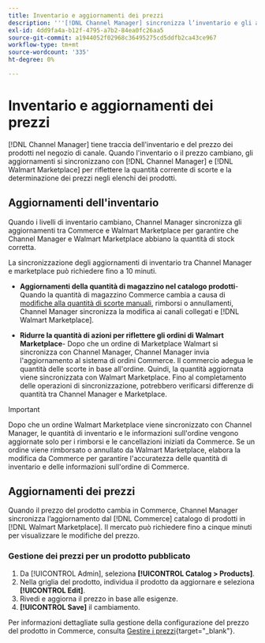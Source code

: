 ```yaml
---
title: Inventario e aggiornamenti dei prezzi
description: '''[!DNL Channel Manager] sincronizza l’inventario e gli aggiornamenti dei prezzi tra Commerce Store e [!DNL Walmart Marketplace] per gestire le operazioni dei canali di vendita dal tuo amministratore Commerce'
exl-id: 4dd9fa4a-b12f-4795-a7b2-84ea0fc26aa5
source-git-commit: a1944052f02968c36495275cd5ddfb2ca43ce967
workflow-type: tm+mt
source-wordcount: '335'
ht-degree: 0%

---
```


# Inventario e aggiornamenti dei prezzi

[!DNL Channel Manager] tiene traccia dell&#39;inventario e del prezzo dei prodotti nel negozio di canale. Quando l&#39;inventario o il prezzo cambiano, gli aggiornamenti si sincronizzano con [!DNL Channel Manager] e [!DNL Walmart Marketplace] per riflettere la quantità corrente di scorte e la determinazione dei prezzi negli elenchi dei prodotti.

## Aggiornamenti dell&#39;inventario

Quando i livelli di inventario cambiano, Channel Manager sincronizza gli aggiornamenti tra Commerce e Walmart Marketplace per garantire che Channel Manager e Walmart Marketplace abbiano la quantità di stock corretta.

La sincronizzazione degli aggiornamenti di inventario tra Channel Manager e marketplace può richiedere fino a 10 minuti.

* **Aggiornamenti della quantità di magazzino nel catalogo prodotti**-Quando la quantità di magazzino Commerce cambia a causa di [modifiche alla quantità di scorte manuali](https://docs.magento.com/user-guide/catalog/inventory-product-quantity.html), rimborsi o annullamenti, Channel Manager sincronizza la modifica ai canali collegati e [!DNL Walmart Marketplace].

* **Ridurre la quantità di azioni per riflettere gli ordini di Walmart Marketplace**- Dopo che un ordine di Marketplace Walmart si sincronizza con Channel Manager, Channel Manager invia l&#39;aggiornamento al sistema di ordini Commerce. Il commercio adegua le quantità delle scorte in base all&#39;ordine. Quindi, la quantità aggiornata viene sincronizzata con Walmart Marketplace. Fino al completamento delle operazioni di sincronizzazione, potrebbero verificarsi differenze di quantità tra Channel Manager e Marketplace.

>[!IMPORTANT]
>
> Dopo che un ordine Walmart Marketplace viene sincronizzato con Channel Manager, le quantità di inventario e le informazioni sull&#39;ordine vengono aggiornate solo per i rimborsi e le cancellazioni iniziati da Commerce. Se un ordine viene rimborsato o annullato da Walmart Marketplace, elabora la modifica da Commerce per garantire l&#39;accuratezza delle quantità di inventario e delle informazioni sull&#39;ordine di Commerce.

## Aggiornamenti dei prezzi

Quando il prezzo del prodotto cambia in Commerce, Channel Manager sincronizza l’aggiornamento dal [!DNL Commerce] catalogo di prodotti in [!DNL Walmart Marketplace]. Il mercato può richiedere fino a cinque minuti per visualizzare le modifiche del prezzo.

### Gestione dei prezzi per un prodotto pubblicato

1. Da [!UICONTROL Admin], seleziona **[!UICONTROL Catalog > Products]**.
1. Nella griglia del prodotto, individua il prodotto da aggiornare e seleziona **[!UICONTROL Edit]**.
1. Rivedi e aggiorna il prezzo in base alle esigenze.
1. **[!UICONTROL Save]** il cambiamento.

Per informazioni dettagliate sulla gestione della configurazione del prezzo del prodotto in Commerce, consulta [Gestire i prezzi](https://docs.magento.com/user-guide/catalog/pricing.html){target=&quot;_blank&quot;}.

